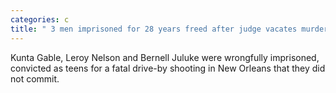 ```yaml
---
categories: c
title: " 3 men imprisoned for 28 years freed after judge vacates murder convictions"
---
```

Kunta Gable, Leroy Nelson and Bernell Juluke were wrongfully imprisoned, convicted as teens for a fatal drive-by shooting in New Orleans that they did not commit.